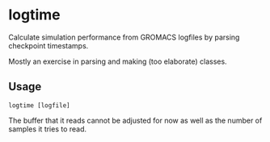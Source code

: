 # logtime
Calculate simulation performance from GROMACS logfiles by parsing checkpoint timestamps.

Mostly an exercise in parsing and making (too elaborate) classes.

## Usage
`logtime [logfile]`

The buffer that it reads cannot be adjusted for now as well as the number of samples it tries to read.

